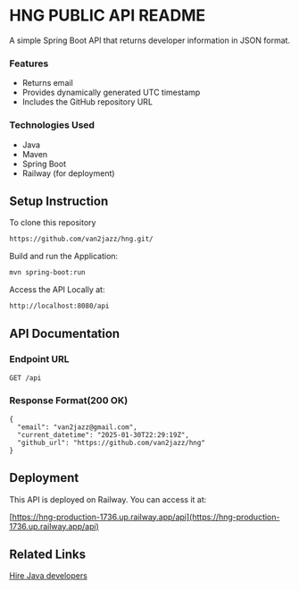 # HNG PUBLIC API README

A simple Spring Boot API that returns developer information in JSON format.

### Features

+ Returns email
+ Provides dynamically generated UTC timestamp
+ Includes the GitHub repository URL
  
### Technologies Used

+ Java
+ Maven 
+ Spring Boot
+ Railway (for deployment)



  
## Setup Instruction

To clone this repository

```bash
https://github.com/van2jazz/hng.git/
```

Build and run the Application:

```bash
mvn spring-boot:run
```

Access the API Locally at:

```bash
http://localhost:8080/api
```
## API Documentation

### Endpoint URL
```bash
GET /api
```

### Response Format(200 OK)

    {
      "email": "van2jazz@gmail.com",
      "current_datetime": "2025-01-30T22:29:19Z",
      "github_url": "https://github.com/van2jazz/hng"
    }


## Deployment

This API is deployed on Railway. You can access it at:

[https://hng-production-1736.up.railway.app/api](https://hng-production-1736.up.railway.app/api)


## Related Links
[Hire Java developers](https://hng.tech/hire/java-developers)
